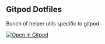 ## Gitpod Dotfiles

Bunch of helper utils specific to gitpod



[![Open in Gitpod](https://img.shields.io/badge/Gitpod-ready--to--code-908a85?logo=gitpod)](https://gitpod.io/from-referrer/)

